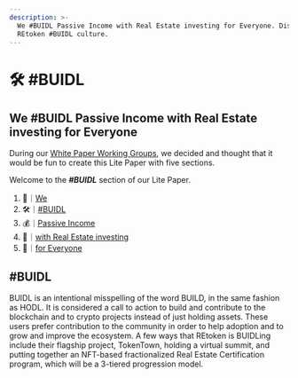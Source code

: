 ```yaml
---
description: >-
  We #BUIDL Passive Income with Real Estate investing for Everyone. Discover the
  REtoken #BUIDL culture.
---
```


# 🛠 #BUIDL

## We #BUIDL Passive Income with Real Estate investing for Everyone

During our [White Paper Working Groups](../../participate/working-groups/white-paper-working-groups.md), we decided and thought that it would be fun to create this Lite Paper with five sections.

Welcome to the _**#BUIDL**_ section of our Lite Paper.

1. 👥｜[We](1.md)
2. 🛠｜[#BUIDL](2.md)
3. 💰｜[Passive Income](3.md)
4. 🏡｜[with Real Estate investing](4.md)
5. 👥｜[for Everyone](5.md)

## #BUIDL

BUIDL is an intentional misspelling of the word BUILD, in the same fashion as HODL. It is considered a call to action to build and contribute to the blockchain and to crypto projects instead of just holding assets. These users prefer contribution to the community in order to help adoption and to grow and improve the ecosystem. A few ways that REtoken is BUIDLing include their flagship project, TokenTown, holding a virtual summit, and putting together an NFT-based fractionalized Real Estate Certification program, which will be a 3-tiered progression model.

